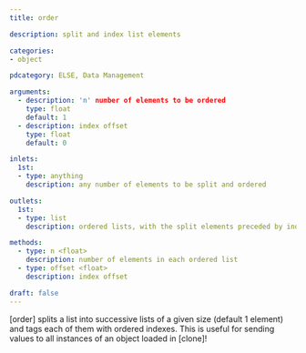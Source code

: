 ```yaml
---
title: order

description: split and index list elements

categories:
- object

pdcategory: ELSE, Data Management

arguments:
  - description: 'n' number of elements to be ordered
    type: float
    default: 1
  - description: index offset
    type: float
    default: 0

inlets:
  1st:
  - type: anything
    description: any number of elements to be split and ordered

outlets:
  1st:
  - type: list
    description: ordered lists, with the split elements preceded by index

methods:
  - type: n <float>
    description: number of elements in each ordered list
  - type: offset <float>
    description: index offset

draft: false
---
```


[order] splits a list into successive lists of a given size (default 1 element) and tags each of them with ordered indexes. This is useful for sending values to all instances of an object loaded in [clone]!
